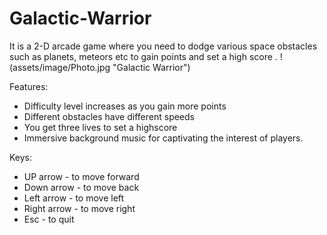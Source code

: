# Galactic-Warrior

It is a 2-D arcade game where you need to dodge various space obstacles such as planets, meteors etc to gain points and 
set a high score .
!(assets/image/Photo.jpg "Galactic Warrior")

Features:
* Difficulty level increases as you gain more points 
* Different obstacles have different speeds 
* You get three lives to set a highscore 
* Immersive background music for captivating the interest of players. 

Keys:	
* UP arrow - to move forward 
* Down arrow - to move back 
* Left arrow - to move left 
* Right arrow - to move right 
* Esc - to quit 
	
